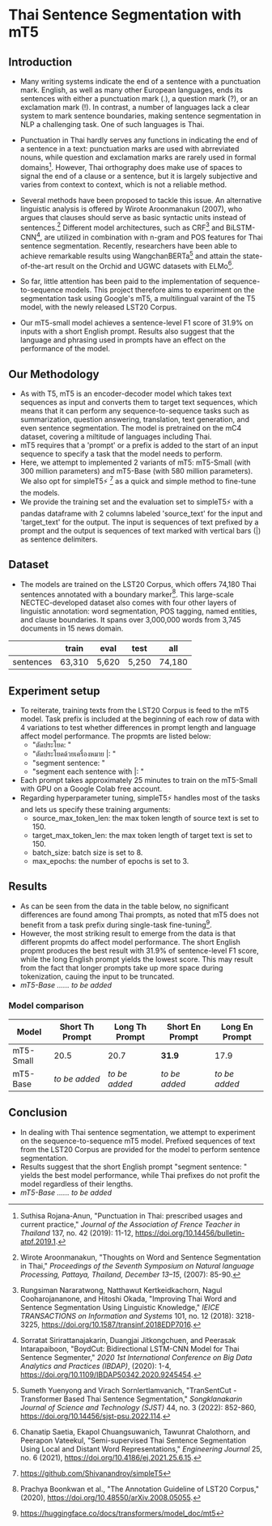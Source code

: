 # Thai Sentence Segmentation with mT5

## Introduction
- Many writing systems indicate the end of a sentence with a punctuation mark. English, as well as many other European languages, ends its sentences with either a punctuation mark (.), a question mark (?), or an exclamation mark (!). In contrast, a number of languages lack a clear system to mark sentence boundaries, making sentence segmentation in NLP a challenging task. One of such languages is Thai.

- Punctuation in Thai hardly serves any functions in indicating the end of a sentence in a text: punctuation marks are used with abrreviated nouns, while question and exclamation marks are rarely used in formal domains[^1]. However, Thai orthography does make use of spaces to signal the end of a clause or a sentence, but it is largely subjective and varies from context to context, which is not a reliable method.

- Several methods have been proposed to tackle this issue. An alternative linguistic analysis is offered by Wirote Aroonmanakun (2007), who argues that clauses should serve as basic syntactic units instead of sentences.[^2] Different model architectures, such as CRF[^3] and BiLSTM-CNN[^4], are utilized in combination with n-gram and POS features for Thai sentence segmentation. Recently, researchers have been able to achieve remarkable results using WangchanBERTa[^5] and attain the state-of-the-art result on the Orchid and UGWC datasets with ELMo[^6].

- So far, little attention has been paid to the implementation of sequence-to-sequence models. This project therefore aims to experiment on the segmentation task using Google's mT5, a multilingual varaint of the T5 model, with the newly released LST20 Corpus.

- Our mT5-small model achieves a sentence-level F1 score of 31.9% on inputs with a short English prompt. Results also suggest that the language and phrasing used in prompts have an effect on the performance of the model.

## Our Methodology 

- As with T5, mT5 is an encoder-decoder model which takes text sequences as input and converts them to target text sequences, which means that it can perform any sequence-to-sequence tasks such as summarization, question answering, translation, text generation, and even sentence segmentation. The model is pretrained on the mC4 dataset, covering a miltitude of languages including Thai. 
- mT5 requires that a 'prompt' or a prefix is added to the start of an input sequence to specify a task that the model needs to perform.
- Here, we attempt to implemented 2 variants of mT5: mT5-Small (with 300 million parameters) and mT5-Base (with 580 million parameters). We also opt for simpleT5⚡️ [^7] as a quick and simple method to fine-tune the models.
- We provide the training set and the evaluation set to simpleT5⚡️ with a pandas dataframe with 2 columns labeled 'source_text' for the input and 'target_text' for the output. The input is sequences of text prefixed by a prompt and the output is sequences of text marked with vertical bars (|) as sentence delimiters.

## Dataset
- The models are trained on the LST20 Corpus, which offers 74,180 Thai sentences annotated with a boundary marker[^8]. This large-scale NECTEC-developed dataset also comes with four other layers of linguistic annotation: word segmentation, POS tagging, named entities, and clause boundaries. It spans over 3,000,000 words from 3,745 documents in 15 news domain.

|           | train  | eval  | test  | all    |
|-----------|--------|-------|-------|--------|
| sentences | 63,310 | 5,620 | 5,250 | 74,180 |

## Experiment setup
- To reiterate, training texts from the LST20 Corpus is feed to the mT5 model. Task prefix is included at the beginning of each row of data with 4 variations to test whether differences in prompt length and language affect model performance. The propmts are listed below:
    - "ตัดประโยค: "
    - "ตัดประโยคด้วยเครื่องหมาย |: "
    - "segment sentence: "
    - "segment each sentence with |: "
- Each prompt takes approximately 25 minutes to train on the mT5-Small with GPU on a Google Colab free account. 
- Regarding hyperparameter tuning, simpleT5⚡️ handles most of the tasks and lets us specify these training arguments:
    - source_max_token_len: the max token length of source text is set to 150.
    - target_max_token_len: the max token length of target text is set to 150.
    - batch_size: batch size is set to 8.
    - max_epochs: the number of epochs is set to 3.

## Results 
- As can be seen from the data in the table below, no significant differences are found among Thai prompts, as noted that mT5 does not benefit from a task prefix during single-task fine-tuning[^9].
- However, the most striking result to emerge from the data is that different propmts do affect model performance. The short English propmt produces the best result with 31.9% of sentence-level F1 score, while the long English prompt yields the lowest score. This may result from the fact that longer prompts take up more space during tokenization, cauing the input to be truncated.
- *mT5-Base ...... to be added*

### Model comparison
| Model     | Short Th Prompt | Long Th Prompt | Short En Prompt | Long En Prompt |
|-----------|-------------------|------------------|-------------------|------------------|
| mT5-Small | 20.5              | 20.7             | **31.9**              | 17.9             |
| mT5-Base  | *to be added* | *to be added* | *to be added* | *to be added* |


## Conclusion
- In dealing with Thai sentence segmentation, we attempt to experiment on the sequence-to-sequence mT5 model. Prefixed sequences of text from the LST20 Corpus are provided for the model to perform sentence segmentation.
- Results suggest that the short English prompt "segment sentence: " yields the best model performance, while Thai prefixes do not profit the model regardless of their lengths.
- *mT5-Base ...... to be added*


[^1]: Suthisa Rojana-Anun, "Punctuation in Thai: prescribed usages and current practice," *Journal of the Association of Frence Teacher in Thailand* 137, no. 42 (2019): 11-12, https://doi.org/10.14456/bulletin-atpf.2019.1.

[^2]: Wirote Aroonmanakun, "Thoughts on Word and Sentence Segmentation in Thai," *Proceedings of the Seventh Symposium on Natural language Processing, Pattaya, Thailand, December 13–15*, (2007): 85-90.

[^3]: Rungsiman Nararatwong, Natthawut Kertkeidkachorn, Nagul Cooharojananone, and Hitoshi Okada, "Improving Thai Word and Sentence Segmentation Using Linguistic Knowledge," *IEICE TRANSACTIONS on Information and Systems* 101, no. 12 (2018): 3218-3225, https://doi.org/10.1587/transinf.2018EDP7016.

[^4]: Sorratat Sirirattanajakarin, Duangjai Jitkongchuen, and Peerasak Intarapaiboon, "BoydCut: Bidirectional LSTM-CNN Model for Thai Sentence Segmenter," *2020 1st International Conference on Big Data Analytics and Practices (IBDAP)*, (2020): 1-4, https://doi.org/10.1109/IBDAP50342.2020.9245454.

[^5]: Sumeth Yuenyong and Virach Sornlertlamvanich, "TranSentCut - Transformer Based Thai Sentence Segmentation," *Songklanakarin Journal of Science and Technology (SJST)* 44, no. 3 (2022): 852-860, https://doi.org/10.14456/sjst-psu.2022.114.

[^6]: Chanatip Saetia, Ekapol Chuangsuwanich, Tawunrat Chalothorn, and Peerapon Vateekul, "Semi-supervised Thai Sentence Segmentation Using Local and Distant Word Representations," *Engineering Journal* 25, no. 6 (2021), https://doi.org/10.4186/ej.2021.25.6.15.

[^7]: https://github.com/Shivanandroy/simpleT5

[^8]: Prachya Boonkwan et al., "The Annotation Guideline of LST20 Corpus," (2020), https://doi.org/10.48550/arXiv.2008.05055.

[^9]: https://huggingface.co/docs/transformers/model_doc/mt5
